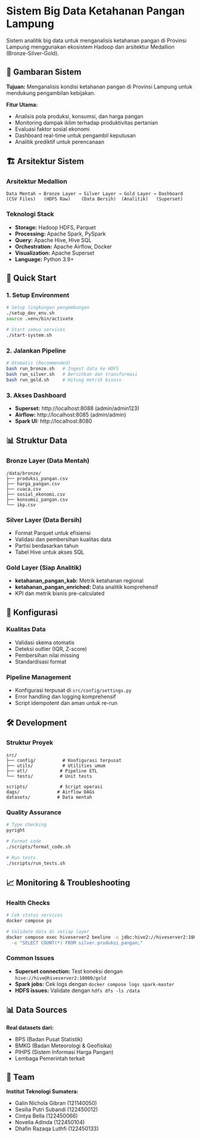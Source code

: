 # Sistem Big Data Ketahanan Pangan Lampung

Sistem analitik big data untuk menganalisis ketahanan pangan di Provinsi Lampung menggunakan ekosistem Hadoop dan arsitektur Medallion (Bronze-Silver-Gold).

## 🎯 Gambaran Sistem

**Tujuan:** Menganalisis kondisi ketahanan pangan di Provinsi Lampung untuk mendukung pengambilan kebijakan.

**Fitur Utama:**
- Analisis pola produksi, konsumsi, dan harga pangan
- Monitoring dampak iklim terhadap produktivitas pertanian
- Evaluasi faktor sosial ekonomi
- Dashboard real-time untuk pengambil keputusan
- Analitik prediktif untuk perencanaan

## 🏗️ Arsitektur Sistem

### Arsitektur Medallion
```
Data Mentah → Bronze Layer → Silver Layer → Gold Layer → Dashboard
(CSV Files)   (HDFS Raw)    (Data Bersih)  (Analitik)   (Superset)
```

### Teknologi Stack
- **Storage:** Hadoop HDFS, Parquet
- **Processing:** Apache Spark, PySpark
- **Query:** Apache Hive, Hive SQL
- **Orchestration:** Apache Airflow, Docker
- **Visualization:** Apache Superset
- **Language:** Python 3.9+

## 🚀 Quick Start

### 1. Setup Environment
```bash
# Setup lingkungan pengembangan
./setup_dev_env.sh
source .venv/bin/activate

# Start semua services
./start-system.sh
```

### 2. Jalankan Pipeline
```bash
# Otomatis (Recommended)
bash run_bronze.sh   # Ingest data ke HDFS
bash run_silver.sh   # Bersihkan dan transformasi
bash run_gold.sh     # Hitung metrik bisnis
```

### 3. Akses Dashboard
- **Superset:** http://localhost:8088 (admin/admin123)
- **Airflow:** http://localhost:8085 (admin/admin)
- **Spark UI:** http://localhost:8080

## 📊 Struktur Data

### Bronze Layer (Data Mentah)
```
/data/bronze/
├── produksi_pangan.csv
├── harga_pangan.csv
├── cuaca.csv
├── sosial_ekonomi.csv
├── konsumsi_pangan.csv
└── ikp.csv
```

### Silver Layer (Data Bersih)
- Format Parquet untuk efisiensi
- Validasi dan pembersihan kualitas data
- Partisi berdasarkan tahun
- Tabel Hive untuk akses SQL

### Gold Layer (Siap Analitik)
- **ketahanan_pangan_kab:** Metrik ketahanan regional
- **ketahanan_pangan_enriched:** Data analitik komprehensif
- KPI dan metrik bisnis pre-calculated

## 🔧 Konfigurasi

### Kualitas Data
- Validasi skema otomatis
- Deteksi outlier (IQR, Z-score)
- Pembersihan nilai missing
- Standardisasi format

### Pipeline Management
- Konfigurasi terpusat di `src/config/settings.py`
- Error handling dan logging komprehensif
- Script idempotent dan aman untuk re-run

## 🛠️ Development

### Struktur Proyek
```
src/
├── config/          # Konfigurasi terpusat
├── utils/           # Utilities umum
├── etl/            # Pipeline ETL
└── tests/          # Unit tests

scripts/            # Script operasi
dags/              # Airflow DAGs
datasets/          # Data mentah
```

### Quality Assurance
```bash
# Type checking
pyright

# Format code
./scripts/format_code.sh

# Run tests
./scripts/run_tests.sh
```

## 📈 Monitoring & Troubleshooting

### Health Checks
```bash
# Cek status services
docker compose ps

# Validate data di setiap layer
docker compose exec hiveserver2 beeline -u jdbc:hive2://hiveserver2:10000 \
  -e "SELECT COUNT(*) FROM silver.produksi_pangan;"
```

### Common Issues
- **Superset connection:** Test koneksi dengan `hive://hive@hiveserver2:10000/gold`
- **Spark jobs:** Cek logs dengan `docker compose logs spark-master`
- **HDFS issues:** Validate dengan `hdfs dfs -ls /data`

## 📊 Data Sources

**Real datasets dari:**
- BPS (Badan Pusat Statistik)
- BMKG (Badan Meteorologi & Geofisika)
- PIHPS (Sistem Informasi Harga Pangan)
- Lembaga Pemerintah terkait

## 👥 Team

**Institut Teknologi Sumatera:**
- Galin Nichola Gibran (121140050)
- Sesilia Putri Subandi (122450012)
- Cintya Bella (122450066)
- Novelia Adinda (122450104)
- Dhafin Razaqa Luthfi (122450133)